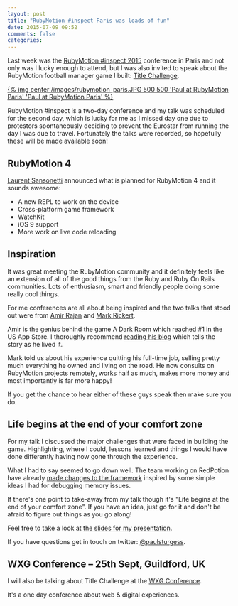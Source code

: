 ```yaml
---
layout: post
title: "RubyMotion #inspect Paris was loads of fun"
date: 2015-07-09 09:52
comments: false
categories: 
---
```


Last week was the [RubyMotion #inspect 2015](http://conference.rubymotion.com/) conference
in Paris and not only was I lucky enough to attend, but I was also invited to speak about
the RubyMotion football manager game I built: [Title Challenge](http://www.titlchallenge.com).

<a href="/images/rubymotion_paris.JPG" target="_blank">{% img center /images/rubymotion_paris.JPG 500 500 'Paul at RubyMotion Paris' 'Paul at RubyMotion Paris' %}</a>

RubyMotion #inspect is a two-day conference and my talk was scheduled for the second day,
which is lucky for me as I missed day one due to protestors spontaneously deciding to
prevent the Eurostar from running the day I was due to travel. Fortunately the talks
were recorded, so hopefully these will be made available soon!

## RubyMotion 4

[Laurent Sansonetti](https://twitter.com/lrz) announced what is planned for RubyMotion 4 and it sounds awesome:

* A new REPL to work on the device
* Cross-platform game framework
* WatchKit
* iOS 9 support
* More work on live code reloading

## Inspiration

It was great meeting the RubyMotion community and it definitely feels like an
extension of all of the good things from the Ruby and Ruby On Rails communities.
Lots of enthusiasm, smart and friendly people doing some really cool things.

For me conferences are all about being inspired and the two talks that stood out
were from [Amir Rajan](https://twitter.com/amirrajan) and [Mark Rickert](https://twitter.com/markrickert).

Amir is the genius behind the game A Dark Room which reached #1 in the US App Store.
I thoroughly recommend [reading his blog](http://amirrajan.net/a-dark-room/) which
tells the story as he lived it.

Mark told us about his experience quitting his full-time job, selling pretty much
everything he owned and living on the road. He now consults on RubyMotion projects
remotely, works half as much, makes more money and most importantly is far more happy!

If you get the chance to hear either of these guys speak then make sure you do.

## Life begins at the end of your comfort zone

For my talk I discussed the major challenges that were faced in building the game.
Highlighting, where I could, lessons learned and things I would have done differently
having now gone through the experience.

What I had to say seemed to go down well. The team working on RedPotion have already
[made changes to the framework](https://github.com/clearsightstudio/ProMotion/issues/712)
inspired by some simple ideas I had for debugging memory issues.

If there's one point to take-away from my talk though it's "Life begins at the end of your comfort zone".
If you have an idea, just go for it and don't be afraid to figure out things as
you go along!

Feel free to take a look at [the slides for my presentation](/downloads/rubymotion_inspect_2015_paul_sturgess.pdf).

If you have questions get in touch on twitter: [@paulsturgess](https://twitter.com/paulsturgess).

## WXG Conference – 25th Sept, Guildford, UK

I will also be talking about Title Challenge at the [WXG Conference](http://wxg.co.uk/).

It's a one day conference about web & digital experiences.

